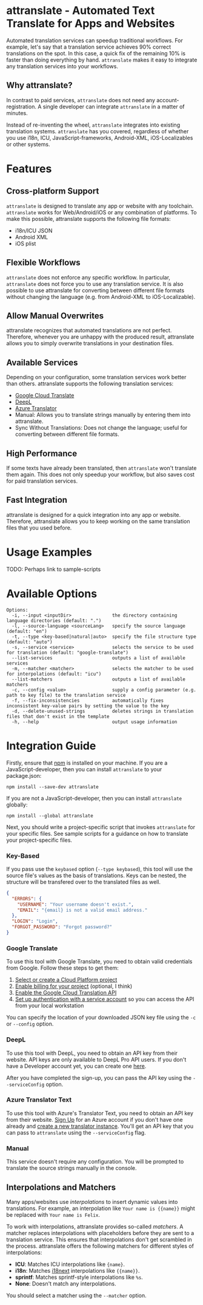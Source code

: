 # attranslate - Automated Text Translate for Apps and Websites

Automated translation services can speedup traditional workflows.
For example, let's say that a translation service achieves 90% correct translations on the spot.
In this case, a quick fix of the remaining 10% is faster than doing everything by hand.
`attranslate` makes it easy to integrate any translation services into your workflows.

## Why attranslate?

In contrast to paid services, `attranslate` does not need any account-registration.
A single developer can integrate `attranslate` in a matter of minutes.

Instead of re-inventing the wheel, `attranslate` integrates into existing translation systems.
`attranslate` has you covered, regardless of whether you use i18n, ICU, JavaScript-frameworks, Android-XML, iOS-Localizables or other systems. 

# Features

## Cross-platform Support

`attranslate` is designed to translate any app or website with any toolchain.
`attranslate` works for Web/Android/iOS or any combination of platforms. To make this possible, attranslate supports the following file formats:
- i18n/ICU JSON
- Android XML
- iOS plist

## Flexible Workflows

`attranslate` does not enforce any specific workflow. 
In particular, `attranslate` does not force you to use any translation service. 
It is also possible to use attranslate for converting between different file formats without changing the language (e.g. from Android-XML to iOS-Localizable).

## Allow Manual Overwrites

attranslate recognizes that automated translations are not perfect.
Therefore, whenever you are unhappy with the produced result, attranslate allows you to simply overwrite translations in your destination files.

## Available Services

Depending on your configuration, some translation services work better than others.
attranslate supports the following translation services:

- [Google Cloud Translate](https://translate.google.com)
- [DeepL](https://deepl.com)
- [Azure Translator](https://azure.microsoft.com/en-us/services/cognitive-services/translator-text-api/)
- Manual: Allows you to translate strings manually by entering them into attranslate.
- Sync Without Translations: Does not change the language; useful for converting between different file formats.

## High Performance

If some texts have already been translated, then `attranslate` won't translate them again.
This does not only speedup your workflow, but also saves cost for paid translation services.

## Fast Integration

attranslate is designed for a quick integration into any app or website.
Therefore, attranslate allows you to keep working on the same translation files that you used before.

# Usage Examples

TODO: Perhaps link to sample-scripts

# Available Options

```
Options:
  -i, --input <inputDir>               the directory containing language directories (default: ".")
  -l, --source-language <sourceLang>   specify the source language (default: "en")
  -t, --type <key-based|natural|auto>  specify the file structure type (default: "auto")
  -s, --service <service>              selects the service to be used for translation (default: "google-translate")
  --list-services                      outputs a list of available services
  -m, --matcher <matcher>              selects the matcher to be used for interpolations (default: "icu")
  --list-matchers                      outputs a list of available matchers
  -c, --config <value>                 supply a config parameter (e.g. path to key file) to the translation service
  -f, --fix-inconsistencies            automatically fixes inconsistent key-value pairs by setting the value to the key
  -d, --delete-unused-strings          deletes strings in translation files that don't exist in the template
  -h, --help                           output usage information
```


# Integration Guide

Firstly, ensure that [npm](https://nodejs.org/) is installed on your machine.
If you are a JavaScript-developer, then you can install `attranslate` to your package.json:

`npm install --save-dev attranslate`

If you are not a JavaScript-developer, then you can install `attranslate` globally:

`npm install --global attranslate`

Next, you should write a project-specific script that invokes `attranslate` for your specific files.
See sample scripts for a guidance on how to translate your project-specific files.

### Key-Based

If you pass use the `keybased` option (`--type keybased`), this tool will use
the source file's values as the basis of translations. Keys can be nested, the
structure will be transfered over to the translated files as well.

```json
{
  "ERRORS": {
    "USERNAME": "Your username doesn't exist.",
    "EMAIL": "{email} is not a valid email address."
  },
  "LOGIN": "Login",
  "FORGOT_PASSWORD": "Forgot password?"
}
```

### Google Translate

To use this tool with Google Translate, you need to obtain valid credentials
from Google. Follow these steps to get them:

1.  [Select or create a Cloud Platform project][projects]
2.  [Enable billing for your project][billing] (optional, I think)
3.  [Enable the Google Cloud Translation API][enable_api]
4.  [Set up authentication with a service account][auth] so you can access the
    API from your local workstation

[projects]: https://console.cloud.google.com/project
[billing]: https://support.google.com/cloud/answer/6293499#enable-billing
[enable_api]:
  https://console.cloud.google.com/flows/enableapi?apiid=translate.googleapis.com
[auth]: https://cloud.google.com/docs/authentication/getting-started

You can specify the location of your downloaded JSON key file using the `-c` or
`--config` option.

### DeepL

To use this tool with DeepL, you need to obtain an API key from their website.
API keys are only available to DeepL Pro API users. If you don't have a
Developer account yet, you can create one
[here](https://www.deepl.com/en/pro.html#developer).

After you have completed the sign-up, you can pass the API key using the `--serviceConfig` option.

### Azure Translator Text

To use this tool with Azure's Translator Text, you need to obtain an API key
from their website. [Sign Up](https://azure.microsoft.com/en-us/free/) for an
Azure account if you don't have one already and
[create a new translator instance](https://portal.azure.com/#create/Microsoft.CognitiveServicesTextTranslation).
You'll get an API key that you can pass to `attranslate`
using the `--serviceConfig` flag.

### Manual

This service doesn't require any configuration. You will be prompted to
translate the source strings manually in the console.

## Interpolations and Matchers

Many apps/websites use _interpolations_  to insert dynamic values into translations.
For example, an interpolation like `Your name is {{name}}` might be replaced with `Your name is Felix`.

To work with interpolations, attranslate provides so-called _matchers_.
A matcher replaces interpolations with placeholders before they are
sent to a translation service. This ensures that interpolations don't get
scrambled in the process.
attranslate offers the following matchers for different styles of interpolations:

- **ICU**: Matches ICU interpolations like `{name}`.
- **i18n**: Matches [i18next](https://www.i18next.com/translation-function/interpolation) interpolations like `{{name}}`.
- **sprintf**: Matches sprintf-style interpolations like `%s`.
- **None**: Doesn't match any interpolations.

You should select a matcher using the `--matcher` option.
